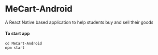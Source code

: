 # MeCart-Android
A React Native based application to help students buy and sell their goods

#### To start app 
```
cd MeCart-Android
npm start
```
